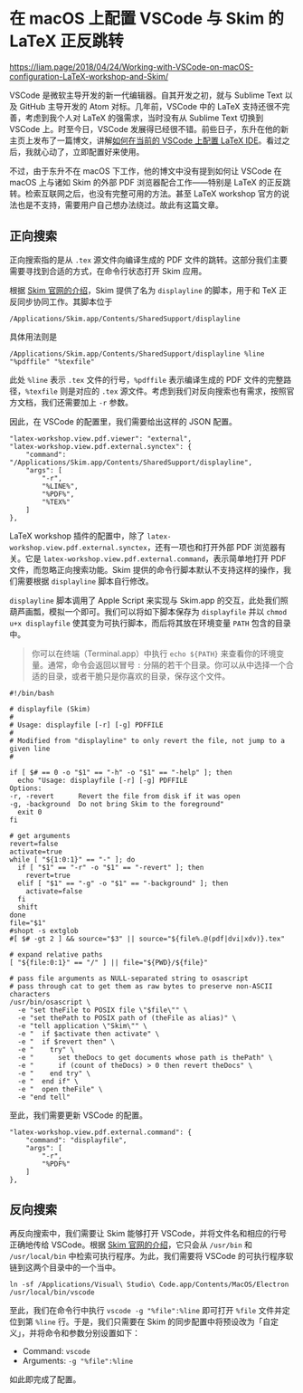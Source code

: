 # 在 macOS 上配置 VSCode 与 Skim 的 LaTeX 正反跳转

https://liam.page/2018/04/24/Working-with-VSCode-on-macOS-configuration-LaTeX-workshop-and-Skim/

VSCode 是微软主导开发的新一代编辑器。自其开发之初，就与 Sublime Text 以及 GitHub 主导开发的 Atom 对标。几年前，VSCode 中的 LaTeX 支持还很不完善，考虑到我个人对 LaTeX 的强需求，当时没有从 Sublime Text 切换到 VSCode 上。时至今日，VSCode 发展得已经很不错。前些日子，东升在他的新主页上发布了一篇博文，讲解[如何在当前的 VSCode 上配置 LaTeX IDE](http://ddswhu.me/posts/2018-04/vs-code-for-latex/)。看过之后，我就心动了，立即配置好来使用。

不过，由于东升不在 macOS 下工作，他的博文中没有提到如何让 VSCode 在 macOS 上与诸如 Skim 的外部 PDF 浏览器配合工作——特别是 LaTeX 的正反跳转。检索互联网之后，也没有完整可用的方法。甚至 LaTeX workshop 官方的说法也是不支持，需要用户自己想办法绕过。故此有这篇文章。



## 正向搜索

正向搜索指的是从 `.tex` 源文件向编译生成的 PDF 文件的跳转。这部分我们主要需要寻找到合适的方式，在命令行状态打开 Skim 应用。

根据 [Skim 官网的介绍](https://sourceforge.net/p/skim-app/wiki/TeX_and_PDF_Synchronization/)，Skim 提供了名为 `displayline` 的脚本，用于和 TeX 正反同步协同工作。其脚本位于

```
/Applications/Skim.app/Contents/SharedSupport/displayline
```

具体用法则是

```
/Applications/Skim.app/Contents/SharedSupport/displayline %line "%pdffile" "%texfile"
```

此处 `%line` 表示 `.tex` 文件的行号，`%pdffile` 表示编译生成的 PDF 文件的完整路径，`%texfile` 则是对应的 `.tex` 源文件。考虑到我们对反向搜索也有需求，按照官方文档，我们还需要加上 `-r` 参数。

因此，在 VSCode 的配置里，我们需要给出这样的 JSON 配置。

```
"latex-workshop.view.pdf.viewer": "external",
"latex-workshop.view.pdf.external.synctex": {
    "command": "/Applications/Skim.app/Contents/SharedSupport/displayline",
    "args": [
        "-r",
        "%LINE%",
        "%PDF%",
        "%TEX%"
    ]
},
```

LaTeX workshop 插件的配置中，除了 `latex-workshop.view.pdf.external.synctex`，还有一项也和打开外部 PDF 浏览器有关。它是 `latex-workshop.view.pdf.external.command`，表示简单地打开 PDF 文件，而忽略正向搜索功能。Skim 提供的命令行脚本默认不支持这样的操作，我们需要根据 `displayline` 脚本自行修改。

`displayline` 脚本调用了 Apple Script 来实现与 Skim.app 的交互，此处我们照葫芦画瓢，模拟一个即可。我们可以将如下脚本保存为 `displayfile` 并以 `chmod u+x displayfile` 使其变为可执行脚本，而后将其放在环境变量 `PATH` 包含的目录中。

> 你可以在终端（Terminal.app）中执行 `echo ${PATH}` 来查看你的环境变量。通常，命令会返回以冒号 `:` 分隔的若干个目录。你可以从中选择一个合适的目录，或者干脆只是你喜欢的目录，保存这个文件。

```
#!/bin/bash

# displayfile (Skim)
#
# Usage: displayfile [-r] [-g] PDFFILE
#
# Modified from "displayline" to only revert the file, not jump to a given line
#

if [ $# == 0 -o "$1" == "-h" -o "$1" == "-help" ]; then
  echo "Usage: displayfile [-r] [-g] PDFFILE
Options:
-r, -revert      Revert the file from disk if it was open
-g, -background  Do not bring Skim to the foreground"
  exit 0
fi

# get arguments
revert=false
activate=true
while [ "${1:0:1}" == "-" ]; do
  if [ "$1" == "-r" -o "$1" == "-revert" ]; then
    revert=true
  elif [ "$1" == "-g" -o "$1" == "-background" ]; then
    activate=false
  fi
  shift
done
file="$1"
#shopt -s extglob
#[ $# -gt 2 ] && source="$3" || source="${file%.@(pdf|dvi|xdv)}.tex"

# expand relative paths
[ "${file:0:1}" == "/" ] || file="${PWD}/${file}"

# pass file arguments as NULL-separated string to osascript
# pass through cat to get them as raw bytes to preserve non-ASCII characters
/usr/bin/osascript \
  -e "set theFile to POSIX file \"$file\"" \
  -e "set thePath to POSIX path of (theFile as alias)" \
  -e "tell application \"Skim\"" \
  -e "  if $activate then activate" \
  -e "  if $revert then" \
  -e "    try" \
  -e "      set theDocs to get documents whose path is thePath" \
  -e "      if (count of theDocs) > 0 then revert theDocs" \
  -e "    end try" \
  -e "  end if" \
  -e "  open theFile" \
  -e "end tell"
```

至此，我们需要更新 VSCode 的配置。

```
"latex-workshop.view.pdf.external.command": {
    "command": "displayfile",
    "args": [
        "-r",
        "%PDF%"
    ]
},
```

## 反向搜索

再反向搜索中，我们需要让 Skim 能够打开 VSCode，并将文件名和相应的行号正确地传给 VSCode。根据 [Skim 官网的介绍](https://sourceforge.net/p/skim-app/wiki/TeX_and_PDF_Synchronization/)，它只会从 `/usr/bin` 和 `/usr/local/bin` 中检索可执行程序。为此，我们需要将 VSCode 的可执行程序软链到这两个目录中的一个当中。

```
ln -sf /Applications/Visual\ Studio\ Code.app/Contents/MacOS/Electron /usr/local/bin/vscode
```

至此，我们在命令行中执行 `vscode -g "%file":%line` 即可打开 `%file` 文件并定位到第 `%line` 行。于是，我们只需要在 Skim 的同步配置中将预设改为「自定义」，并将命令和参数分别设置如下：

- Command: `vscode`
- Arguments: `-g "%file":%line`

如此即完成了配置。
